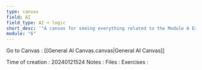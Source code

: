 ```yaml
---
type: canvas
field: AI
field_type: AI + logic
short_desc: '"A canvas for seeing everything related to the Module 6 Exam for AI."'
module: "6"
---
```

Go to Canvas : [[General AI Canvas.canvas|General AI Canvas]]

Time of creation : 20240121524
Notes : 
Files : 
Exercises : 

